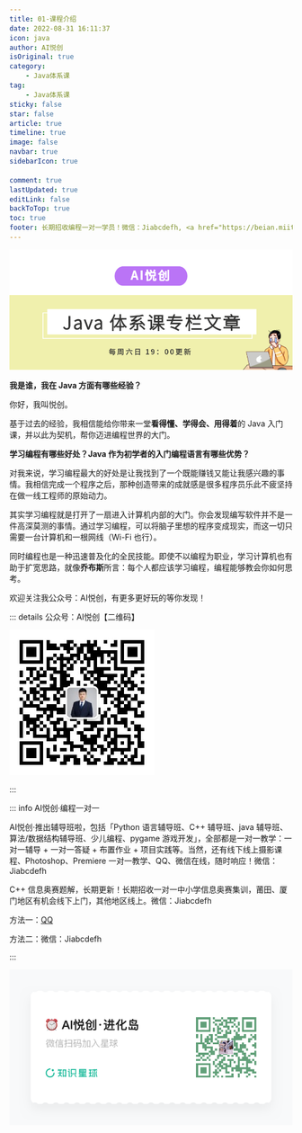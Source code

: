 ```yaml
---
title: 01-课程介绍
date: 2022-08-31 16:11:37
icon: java
author: AI悦创
isOriginal: true
category: 
    - Java体系课
tag:
    - Java体系课
sticky: false
star: false
article: true
timeline: true
image: false
navbar: true
sidebarIcon: true

comment: true
lastUpdated: true
editLink: false
backToTop: true
toc: true
footer: 长期招收编程一对一学员！微信：Jiabcdefh, <a href="https://beian.miit.gov.cn/" target="_blank">闽ICP备19021486号-6</a>
---
```


![image-20221019180327026](./01.assets/image-20221019180327026.png)

**我是谁，我在 Java 方面有哪些经验？**

你好，我叫悦创。

基于过去的经验，我相信能给你带来一堂**看得懂、学得会、用得着**的 Java 入门课，并以此为契机，帮你迈进编程世界的大门。

**学习编程有哪些好处？Java 作为初学者的入门编程语言有哪些优势？**

对我来说，学习编程最大的好处是让我找到了一个既能赚钱又能让我感兴趣的事情。我相信完成一个程序之后，那种创造带来的成就感是很多程序员乐此不疲坚持在做一线工程师的原始动力。

其实学习编程就是打开了一扇进入计算机内部的大门。你会发现编写软件并不是一件高深莫测的事情。通过学习编程，可以将脑子里想的程序变成现实，而这一切只需要一台计算机和一根网线（Wi-Fi 也行）。

同时编程也是一种迅速普及化的全民技能。即使不以编程为职业，学习计算机也有助于扩宽思路，就像**乔布斯**所言：每个人都应该学习编程，编程能够教会你如何思考。

欢迎关注我公众号：AI悦创，有更多更好玩的等你发现！

::: details 公众号：AI悦创【二维码】

![](/gzh.jpg)

:::

::: info AI悦创·编程一对一

AI悦创·推出辅导班啦，包括「Python 语言辅导班、C++ 辅导班、java 辅导班、算法/数据结构辅导班、少儿编程、pygame 游戏开发」，全部都是一对一教学：一对一辅导 + 一对一答疑 + 布置作业 + 项目实践等。当然，还有线下线上摄影课程、Photoshop、Premiere 一对一教学、QQ、微信在线，随时响应！微信：Jiabcdefh

C++ 信息奥赛题解，长期更新！长期招收一对一中小学信息奥赛集训，莆田、厦门地区有机会线下上门，其他地区线上。微信：Jiabcdefh

方法一：[QQ](http://wpa.qq.com/msgrd?v=3&uin=1432803776&site=qq&menu=yes)

方法二：微信：Jiabcdefh

:::

![](/zsxq.jpg)